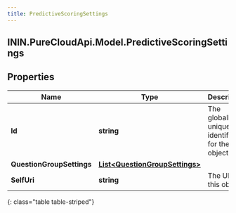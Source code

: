 ```yaml
---
title: PredictiveScoringSettings
---
```

## ININ.PureCloudApi.Model.PredictiveScoringSettings

## Properties

|Name | Type | Description | Notes|
|------------ | ------------- | ------------- | -------------|
| **Id** | **string** | The globally unique identifier for the object. | [optional] |
| **QuestionGroupSettings** | [**List&lt;QuestionGroupSettings&gt;**](QuestionGroupSettings.html) |  | [optional] |
| **SelfUri** | **string** | The URI for this object | [optional] |
{: class="table table-striped"}


